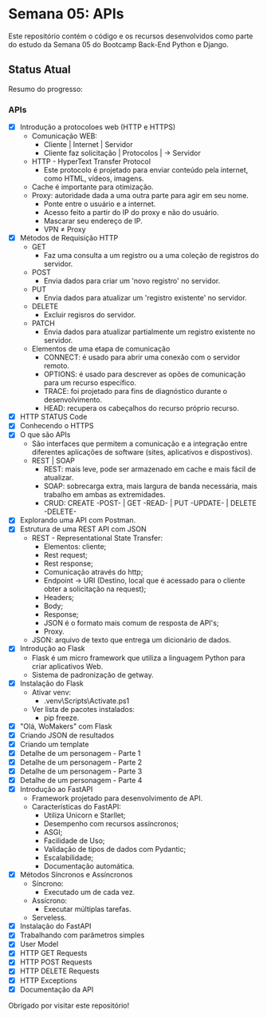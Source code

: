 # Semana 05: APIs

Este repositório contém o código e os recursos desenvolvidos como parte do estudo da Semana 05 do Bootcamp Back-End Python e Django.

## Status Atual

Resumo do progresso:

### APIs

- [x] Introdução a protocoloes web (HTTP e HTTPS)
    - Comunicação WEB:
      - Cliente | Internet | Servidor
      - Cliente faz solicitação | Protocolos | -> Servidor 
    - HTTP - HyperText Transfer Protocol
      - Este protocolo é projetado para enviar conteúdo pela internet, como HTML, vídeos, imagens.
    - Cache é importante para otimização.
    - Proxy: autoridade dada a uma outra parte para agir em seu nome.
      - Ponte entre o usuário e a internet.
      - Acesso feito a partir do IP do proxy e não do usuário.
      - Mascarar seu endereço de IP.
      - VPN ≠ Proxy
- [x] Métodos de Requisição HTTP
  - GET 
    - Faz uma consulta a um registro ou a uma coleção de registros do servidor.
  - POST
    - Envia dados para criar um 'novo registro' no servidor.
  - PUT
    - Envia dados para atualizar um 'registro existente' no servidor.
  - DELETE
    - Excluir regisros do servidor.
  - PATCH 
    - Envia dados para atualizar partialmente um registro existente no servidor.
  - Elementos de uma etapa de comunicação
    - CONNECT: é usado para abrir uma conexão com o servidor remoto.
    - OPTIONS: é usado para descrever as opões de comunicação para um recurso específico.
    - TRACE: foi projetado para fins de diagnóstico durante o desenvolvimento.
    - HEAD: recupera os cabeçalhos do recurso próprio recurso.
- [x] HTTP STATUS Code 
- [x] Conhecendo o HTTPS
- [x] O que são APIs
  - São interfaces que permitem a comunicação e a integração entre diferentes aplicações de software (sites, aplicativos e dispostivos).
  - REST | SOAP 
    - REST: mais leve, pode ser armazenado em cache e mais fácil de atualizar.
    - SOAP: sobrecarga extra, mais largura de banda necessária, mais trabalho em ambas as extremidades.
    - CRUD: CREATE -POST- | GET -READ- | PUT -UPDATE- | DELETE -DELETE-
- [x] Explorando uma API com Postman.
- [x] Estrutura de uma REST API com JSON
  - REST - Representational State Transfer:
    - Elementos: cliente;
    - Rest request;
    - Rest response;
    - Comunicação através do http;
    - Endpoint -> URI (Destino, local que é acessado para o cliente obter a solicitação na request);
    - Headers;
    - Body;
    - Response;
    - JSON é o formato mais comum de resposta de API's;
    - Proxy.
  - JSON: arquivo de texto que entrega um dicionário de dados.
- [x] Introdução ao Flask
  - Flask é um micro framework que utiliza a linguagem Python para criar aplicativos Web.
  - Sistema de padronização de getway.
- [x] Instalação do Flask
  - Ativar venv:
    - .venv\Scripts\Activate.ps1
  - Ver lista de pacotes instalados:
    - pip freeze.
- [x] "Olá, WoMakers" com Flask
- [x] Criando JSON de resultados
- [x] Criando um template
- [x] Detalhe de um personagem - Parte 1
- [x] Detalhe de um personagem - Parte 2
- [x] Detalhe de um personagem - Parte 3
- [x] Detalhe de um personagem - Parte 4
- [x] Introdução ao FastAPI
  - Framework projetado para desenvolvimento de API.
  - Características do FastAPI:
    - Utiliza Unicorn e Starllet;
    - Desempenho com recursos assíncronos;
    - ASGI;
    - Facilidade de Uso;
    - Validação de tipos de dados com Pydantic;
    - Escalabilidade;
    - Documentação automática.
- [x] Métodos Síncronos e Assíncronos
  - Síncrono:
    - Executado um de cada vez.
  - Assícrono:
    - Executar múltiplas tarefas. 
  - Serveless.
- [x] Instalação do FastAPI
- [x] Trabalhando com parâmetros simples
- [x] User Model
- [x] HTTP GET Requests
- [x] HTTP POST Requests
- [x] HTTP DELETE Requests
- [x] HTTP Exceptions
- [x] Documentação da API

Obrigado por visitar este repositório!
